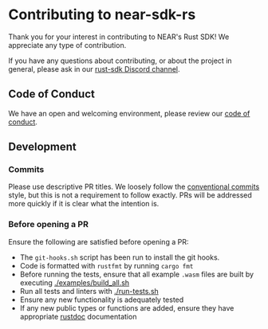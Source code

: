 # Contributing to near-sdk-rs

Thank you for your interest in contributing to NEAR's Rust SDK! We appreciate any type of contribution.

If you have any questions about contributing, or about the project in general, please ask in our [rust-sdk Discord channel](https://discord.gg/cKRZCqD2b2).

## Code of Conduct

We have an open and welcoming environment, please review our [code of conduct](CODE_OF_CONDUCT.md).

## Development

### Commits

Please use descriptive PR titles. We loosely follow the [conventional commits](https://www.conventionalcommits.org/en/v1.0.0/) style, but this is not a requirement to follow exactly. PRs will be addressed more quickly if it is clear what the intention is.

### Before opening a PR

Ensure the following are satisfied before opening a PR:

- The `git-hooks.sh` script has been run to install the git hooks.
- Code is formatted with `rustfmt` by running `cargo fmt`
- Before running the tests, ensure that all example `.wasm` files are built by executing [./examples/build_all.sh](./examples/build_all.sh)
- Run all tests and linters with [./run-tests.sh](./run-tests.sh)
- Ensure any new functionality is adequately tested
- If any new public types or functions are added, ensure they have appropriate [rustdoc](https://doc.rust-lang.org/rustdoc/what-is-rustdoc.html) documentation
